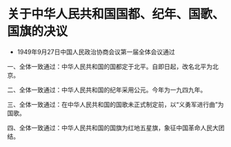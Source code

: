 # 关于中华人民共和国国都、纪年、国歌、国旗的决议

- 1949年9月27日中国人民政治协商会议第一届全体会议通过

<!-- INFO END -->

一、全体一致通过：中华人民共和国的国都定于北平。自即日起，改名北平为北京。

二、全体一致通过：中华人民共和国的纪年采用公元。今年为一九四九年。

三、全体一致通过：在中华人民共和国的国歌未正式制定前，以“义勇军进行曲”为国歌。

四、全体一致通过：中华人民共和国的国旗为红地五星旗，象征中国革命人民大团结。
